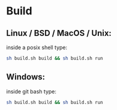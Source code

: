 # Build
## Linux / BSD / MacOS / Unix:
inside a posix shell type:
```sh
sh build.sh build && sh build.sh run
```
## Windows:
inside git bash type:
```sh
sh build.sh build && sh build.sh run
```
